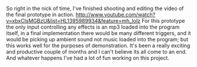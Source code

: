So right in the nick of time, I've finished shooting and editing the video of the final prototype in action.
http://www.youtube.com/watch?v=xbxClsMGBzU&list=HL1395989934&feature=mh_lolz
For this prototype the only input controlling any effects is an mp3 loaded into the program itself, in a final implementation there would be many different triggers, and it would be picking up ambient sound not music loaded into the program; but this works well for the purposes of demonstration.
It's been a really exciting and productive couple of months and I can't believe its all come to an end. And whatever happens I've had a lot of fun working on this project.
